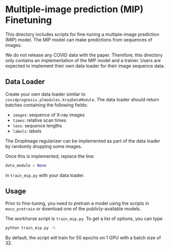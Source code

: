 # Multiple-image prediction (MIP) Finetuning

This directory includes scripts for fine-tuning a multiple-image prediction (MIP)
model. The MIP model can make predictions from sequences of images.

We do not release any COVID data with the paper. Therefore, this directory only
contains an implementation of the MIP model and a trainer. Users are expected to
implement their own data loader for their image sequence data.

## Data Loader

Create your own data loader similar to `covidprognosis.plmodules.XrayDataModule`.
The data loader should return batches containing the following fields:

* `images`: sequence of X-ray images
* `times`: relative scan times
* `lens`: sequence lengths
* `labels`: labels

The DropImage regularizer can be implemented as part of the data loader by
randomly dropping some images.

Once this is implemented, replace the line:

```python
data_module = None
```

in `train_mip.py` with your data loader.

## Usage

Prior to fine-tuning, you need to pretrain a model using the scripts in
`moco_pretrain` or download one of the publicly-available models.

The workhorse script is `train_mip.py`. To get a list of options, you can type

```bash
python train_mip.py -h
```

By default, the script will train for 50 epochs on 1 GPU with a batch size
of 32.
